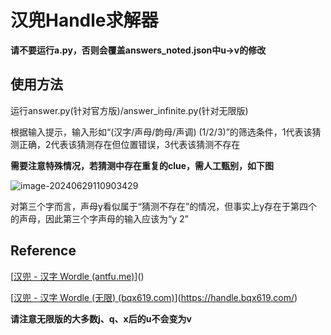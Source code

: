 # 汉兜Handle求解器

**请不要运行a.py，否则会覆盖answers_noted.json中u->v的修改**

## 使用方法

运行answer.py(针对官方版)/answer_infinite.py(针对无限版)

根据输入提示，输入形如“(汉字/声母/韵母/声调) (1/2/3)”的筛选条件，1代表该猜测正确，2代表该猜测存在但位置错误，3代表该猜测不存在

**需要注意特殊情况，若猜测中存在重复的clue，需人工甄别，如下图**

![image-20240629110903429](https://raw.githubusercontent.com/ViceBeak/Handle-Solver/main/img/image-20240629110903429.png)

对第三个字而言，声母y看似属于“猜测不存在”的情况，但事实上y存在于第四个的声母，因此第三个字声母的输入应该为“y 2”

## Reference

[[汉兜 - 汉字 Wordle (antfu.me)](https://handle.antfu.me/)]()

[[汉兜 - 汉字 Wordle (无限) (bqx619.com)](https://handle.bqx619.com/)](https://handle.bqx619.com/)

**请注意无限版的大多数j、q、x后的u不会变为v**